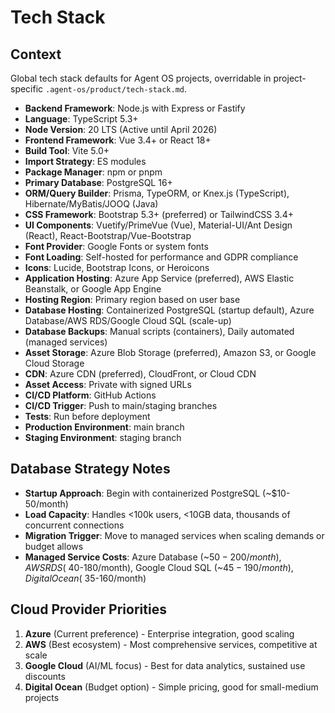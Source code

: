 # Tech Stack

## Context

Global tech stack defaults for Agent OS projects, overridable in project-specific `.agent-os/product/tech-stack.md`.


- **Backend Framework**: Node.js with Express or Fastify
- **Language**: TypeScript 5.3+
- **Node Version**: 20 LTS (Active until April 2026)
- **Frontend Framework**: Vue 3.4+ or React 18+
- **Build Tool**: Vite 5.0+
- **Import Strategy**: ES modules
- **Package Manager**: npm or pnpm
- **Primary Database**: PostgreSQL 16+
- **ORM/Query Builder**: Prisma, TypeORM, or Knex.js (TypeScript), Hibernate/MyBatis/JOOQ (Java)
- **CSS Framework**: Bootstrap 5.3+ (preferred) or TailwindCSS 3.4+
- **UI Components**: Vuetify/PrimeVue (Vue), Material-UI/Ant Design (React), React-Bootstrap/Vue-Bootstrap
- **Font Provider**: Google Fonts or system fonts
- **Font Loading**: Self-hosted for performance and GDPR compliance
- **Icons**: Lucide, Bootstrap Icons, or Heroicons
- **Application Hosting**: Azure App Service (preferred), AWS Elastic Beanstalk, or Google App Engine
- **Hosting Region**: Primary region based on user base
- **Database Hosting**: Containerized PostgreSQL (startup default), Azure Database/AWS RDS/Google Cloud SQL (scale-up)
- **Database Backups**: Manual scripts (containers), Daily automated (managed services)
- **Asset Storage**: Azure Blob Storage (preferred), Amazon S3, or Google Cloud Storage
- **CDN**: Azure CDN (preferred), CloudFront, or Cloud CDN
- **Asset Access**: Private with signed URLs
- **CI/CD Platform**: GitHub Actions
- **CI/CD Trigger**: Push to main/staging branches
- **Tests**: Run before deployment
- **Production Environment**: main branch
- **Staging Environment**: staging branch

## Database Strategy Notes

- **Startup Approach**: Begin with containerized PostgreSQL (~$10-50/month)
- **Load Capacity**: Handles <100k users, <10GB data, thousands of concurrent connections
- **Migration Trigger**: Move to managed services when scaling demands or budget allows
- **Managed Service Costs**: Azure Database (~$50-200/month), AWS RDS (~$40-180/month), Google Cloud SQL (~$45-190/month), Digital Ocean (~$35-160/month)

## Cloud Provider Priorities

1. **Azure** (Current preference) - Enterprise integration, good scaling
2. **AWS** (Best ecosystem) - Most comprehensive services, competitive at scale
3. **Google Cloud** (AI/ML focus) - Best for data analytics, sustained use discounts
4. **Digital Ocean** (Budget option) - Simple pricing, good for small-medium projects